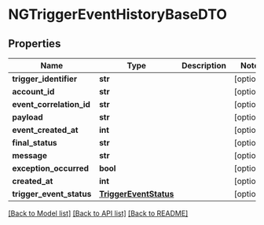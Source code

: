 # NGTriggerEventHistoryBaseDTO

## Properties
Name | Type | Description | Notes
------------ | ------------- | ------------- | -------------
**trigger_identifier** | **str** |  | [optional] 
**account_id** | **str** |  | [optional] 
**event_correlation_id** | **str** |  | [optional] 
**payload** | **str** |  | [optional] 
**event_created_at** | **int** |  | [optional] 
**final_status** | **str** |  | [optional] 
**message** | **str** |  | [optional] 
**exception_occurred** | **bool** |  | [optional] 
**created_at** | **int** |  | [optional] 
**trigger_event_status** | [**TriggerEventStatus**](TriggerEventStatus.md) |  | [optional] 

[[Back to Model list]](../README.md#documentation-for-models) [[Back to API list]](../README.md#documentation-for-api-endpoints) [[Back to README]](../README.md)

